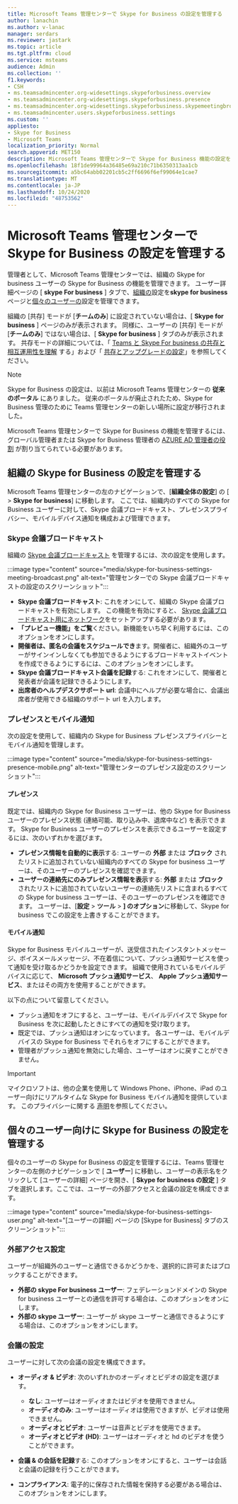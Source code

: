 ```yaml
---
title: Microsoft Teams 管理センターで Skype for Business の設定を管理する
author: lanachin
ms.author: v-lanac
manager: serdars
ms.reviewer: jastark
ms.topic: article
ms.tgt.pltfrm: cloud
ms.service: msteams
audience: Admin
ms.collection: ''
f1.keywords:
- CSH
- ms.teamsadmincenter.org-widesettings.skypeforbusiness.overview
- ms.teamsadmincenter.org-widesettings.skypeforbusiness.presence
- ms.teamsadmincenter.org-widesettings.skypeforbusiness.skypemeetingbroadcast
- ms.teamsadmincenter.users.skypeforbusiness.settings
ms.custom: ''
appliesto:
- Skype for Business
- Microsoft Teams
localization_priority: Normal
search.appverid: MET150
description: Microsoft Teams 管理センターで Skype for Business 機能の設定を管理する方法について説明します。
ms.openlocfilehash: 18f1de99964a36485e69a210c71b6350313aa1cb
ms.sourcegitcommit: a5bc64abb02201cb5c2ff6696f6ef99064e1cae7
ms.translationtype: MT
ms.contentlocale: ja-JP
ms.lasthandoff: 10/24/2020
ms.locfileid: "48753562"
---
```

# <a name="manage-skype-for-business-settings-in-the-microsoft-teams-admin-center"></a>Microsoft Teams 管理センターで Skype for Business の設定を管理する

<!-- Bookmark used by Context Sensitive Help (CSH). Do not delete. -->
<a name="sfb-settings"> </a>
<!-- Do not remove the bookmark link above. -->

管理者として、Microsoft Teams 管理センターでは、組織の Skype for business ユーザーの Skype for Business の機能を管理できます。 ユーザー詳細ページの [ **skype For business** ] タブで、[組織の](#manage-skype-for-business-settings-for-your-organization)設定を**skype for business**ページと[個々のユーザーの](#manage-skype-for-business-settings-for-individual-users)設定を管理できます。

組織の [共存] モードが [**チームのみ**] に設定されていない場合は、[ **Skype for business** ] ページのみが表示されます。 同様に、ユーザーの [共存] モードが [**チームのみ**] ではない場合は、[ **Skype for business** ] タブのみが表示されます。 共存モードの詳細については、「 [Teams と Skype For business の共存と相互運用性を理解](teams-and-skypeforbusiness-coexistence-and-interoperability.md) する」および「 [共存とアップグレードの設定](setting-your-coexistence-and-upgrade-settings.md)」を参照してください。

> [!NOTE]
> Skype for Business の設定は、以前は Microsoft Teams 管理センターの **従来のポータル** にありました。 従来のポータルが廃止されたため、Skype for Business 管理のために Teams 管理センターの新しい場所に設定が移行されました。

Microsoft Teams 管理センターで Skype for Business の機能を管理するには、グローバル管理者または Skype for Business 管理者の [AZURE AD 管理者の役割](https://docs.microsoft.com/azure/active-directory/roles/permissions-reference) が割り当てられている必要があります。

## <a name="manage-skype-for-business-settings-for-your-organization"></a>組織の Skype for Business の設定を管理する

Microsoft Teams 管理センターの左のナビゲーションで、[**組織全体の設定**] の [  >  **Skype for business**] に移動します。 ここでは、組織内のすべての Skype for Business ユーザーに対して、Skype 会議ブロードキャスト、プレゼンスプライバシー、モバイルデバイス通知を構成および管理できます。

### <a name="skype-meeting-broadcast"></a>Skype 会議ブロードキャスト

<!-- Bookmark used by Context Sensitive Help (CSH). Do not delete. -->
<a name="sfb-org-wide-broadcast"> </a>
<!-- Do not remove the bookmark link above. -->

組織の [Skype 会議ブロードキャスト](https://support.microsoft.com/office/what-is-a-skype-meeting-broadcast-c472c76b-21f1-4e4b-ab58-329a6c33757d) を管理するには、次の設定を使用します。

:::image type="content" source="media/skype-for-business-settings-meeting-broadcast.png" alt-text="管理センターでの Skype 会議ブロードキャストの設定のスクリーンショット":::

- **Skype 会議ブロードキャスト**: これをオンにして、組織の Skype 会議ブロードキャストを有効にします。 この機能を有効にすると、 [Skype 会議ブロードキャスト用にネットワーク](https://docs.microsoft.com/skypeforbusiness/set-up-your-network-for-skype-meeting-broadcast/set-up-your-network-for-skype-meeting-broadcast)をセットアップする必要があります。
- **「プレビュー機能」をご覧**ください。新機能をいち早く利用するには、このオプションをオンにします。
- **開催者は、匿名の会議をスケジュールでき**ます。開催者に、組織外のユーザーがサインインしなくても参加できるようにするブロードキャストイベントを作成できるようにするには、このオプションをオンにします。 
- **Skype 会議ブロードキャスト会議を記録**する: これをオンにして、開催者と発表者が会議を記録できるようにします。  
- **出席者のヘルプデスクサポート url**: 会議中にヘルプが必要な場合に、会議出席者が使用できる組織のサポート url を入力します。

### <a name="presence-and-mobile-notifications"></a>プレゼンスとモバイル通知

<!-- Bookmark used by Context Sensitive Help (CSH). Do not delete. -->
<a name="sfb-org-wide-presence-mobile"> </a>
<!-- Do not remove the bookmark link above. -->


次の設定を使用して、組織内の Skype for Business プレゼンスプライバシーとモバイル通知を管理します。

:::image type="content" source="media/skype-for-business-settings-presence-mobile.png" alt-text="管理センターのプレゼンス設定のスクリーンショット":::

#### <a name="presence"></a>プレゼンス

既定では、組織内の Skype for Business ユーザーは、他の Skype for Business ユーザーのプレゼンス状態 (連絡可能、取り込み中、退席中など) を表示できます。 Skype for Business ユーザーのプレゼンスを表示できるユーザーを設定するには、次のいずれかを選びます。

- **プレゼンス情報を自動的に表示**する: ユーザーの **外部** または **ブロック** されたリストに追加されていない組織内のすべての Skype for business ユーザーは、そのユーザーのプレゼンスを確認できます。
- **ユーザーの連絡先にのみプレゼンス情報を表示**する: **外部** または **ブロック** されたリストに追加されていないユーザーの連絡先リストに含まれるすべての Skype for business ユーザーは、そのユーザーのプレゼンスを確認できます。 ユーザーは、[**設定**  >  **ツール**  >  **] のオプション**に移動して、Skype for business でこの設定を上書きすることができます。

#### <a name="mobile-notifications"></a>モバイル通知

Skype for Business モバイルユーザーが、送受信されたインスタントメッセージ、ボイスメールメッセージ、不在着信について、プッシュ通知サービスを使って通知を受け取るかどうかを設定できます。 組織で使用されているモバイルデバイスに応じて、 **Microsoft プッシュ通知サービス**、 **Apple プッシュ通知サービス**、またはその両方を使用することができます。

以下の点について留意してください。

- プッシュ通知をオフにすると、ユーザーは、モバイルデバイスで Skype for Business を次に起動したときにすべての通知を受け取ります。
- 既定では、プッシュ通知はオンになっています。 各ユーザーは、モバイルデバイスの Skype for Business でそれらをオフにすることができます。
- 管理者がプッシュ通知を無効にした場合、ユーザーはオンに戻すことができません。 

> [!IMPORTANT]
> マイクロソフトは、他の企業を使用して Windows Phone、iPhone、iPad のユーザー向けにリアルタイムな Skype for Business モバイル通知を提供しています。 このプライバシーに関する [声明](https://go.microsoft.com/fwlink/p/?linkid=247732)を参照してください。

## <a name="manage-skype-for-business-settings-for-individual-users"></a>個々のユーザー向けに Skype for Business の設定を管理する

<!-- Bookmark used by Context Sensitive Help (CSH). Do not delete. -->
<a name="sfb-user-settings"> </a>
<!-- Do not remove the bookmark link above. -->

個々のユーザーの Skype for Business の設定を管理するには、Teams 管理センターの左側のナビゲーションで [ **ユーザー**] に移動し、ユーザーの表示名をクリックして [ユーザーの詳細] ページを開き、[ **Skype for business の設定** ] タブを選択します。ここでは、ユーザーの外部アクセスと会議の設定を構成できます。

:::image type="content" source="media/skype-for-business-settings-user.png" alt-text="[ユーザーの詳細] ページの [Skype for Business] タブのスクリーンショット":::

### <a name="external-access-settings"></a>外部アクセス設定

ユーザーが組織外のユーザーと通信できるかどうかを、選択的に許可またはブロックすることができます。

- **外部の skype For business ユーザー**: フェデレーションドメインの Skype for business ユーザーとの通信を許可する場合は、このオプションをオンにします。
- **外部の skype ユーザー**: ユーザーが skype ユーザーと通信できるようにする場合は、このオプションをオンにします。 

### <a name="meeting-settings"></a>会議の設定

ユーザーに対して次の会議の設定を構成できます。

- **オーディオ & ビデオ**: 次のいずれかのオーディオとビデオの設定を選びます。

    - **なし**: ユーザーはオーディオまたはビデオを使用できません。
    - **オーディオのみ**: ユーザーはオーディオは使用できますが、ビデオは使用できません。
    - **オーディオとビデオ**: ユーザーは音声とビデオを使用できます。
    - **オーディオとビデオ (HD)**: ユーザーはオーディオと hd のビデオを使うことができます。
    
- **会議 & の会話を記録**する: このオプションをオンにすると、ユーザーは会話と会議の記録を行うことができます。
- **コンプライアンス**: 電子的に保存された情報を保持する必要がある場合は、このオプションをオンにします。 

